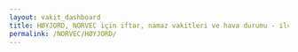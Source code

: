 ```yaml
---
layout: vakit_dashboard
title: HØYJORD, NORVEC için iftar, namaz vakitleri ve hava durumu - ilçe/eyalet seç
permalink: /NORVEC/HØYJORD/
---
```


<script type="text/javascript">
  var GLOBAL_COUNTRY = 'NORVEC';
  var GLOBAL_CITY = 'HØYJORD';
  var GLOBAL_STATE = '';
  var lat = 72;
  var lon = 21;
</script>

